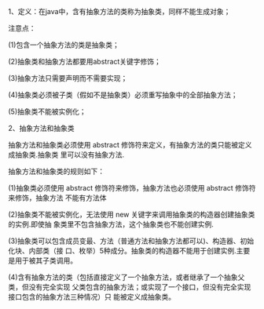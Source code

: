 1、定义：在java中，含有抽象方法的类称为抽象类，同样不能生成对象；

注意点：

\(1\)包含一个抽象方法的类是抽象类；

\(2\)抽象类和抽象方法都要用abstract关键字修饰；

\(3\)抽象方法只需要声明而不需要实现；

\(4\)抽象类必须被子类（假如不是抽象类）必须重写抽象中的全部抽象方法；

\(5\)抽象类不能被实例化；

2、抽象方法和抽象类

抽象方法和抽象类必须使用 abstract 修饰符来定义，有抽象方法的类只能被定义成抽象类.抽象类里可以没有抽象方法.

抽象方法和抽象类的规则如下：

\(1\)抽象类必须使用 abstract 修饰符来修饰，抽象方法也必须使用 abstract 修饰符来修饰，抽象方法不能有方法体

\(2\)抽象类不能被实例化，无法使用 new 关键字来调用抽象类的构造器创建抽象类的实例.即使抽象类里不包含抽象方法，这个抽象类也不能创建实例.

\(3\)抽象类可以包含成员变最、方法（普通方法和抽象方法都可以\)、构造器、初始化块、内部类（接口、枚举）5种成分。抽象类的构造器不能用于创建实例.主要是用于被其子类调用。

\(4\)含有抽象方法的类（包括直接定义了一个抽象方法，或者继承了一个抽象父类，但没有完全实现父类包含的抽象方法；或实现了一个接口，但没有完全实现接口包含的抽象方法三种情况）只能被定义成抽象类。



